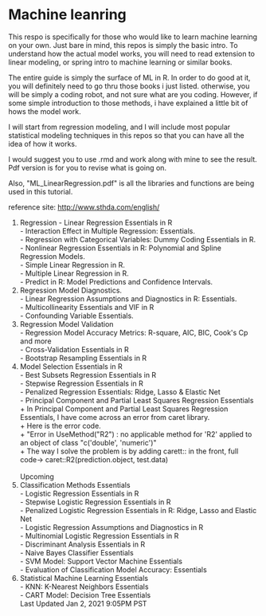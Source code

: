 # Machine leanring
This respo is specifically for those who would like to learn machine learning on your own. Just bare in mind, this repos is simply the basic intro. To understand how the actual model works, you will need to read extension to linear modeling, or spring intro to machine learning or similar books. 

The entire guide is simply the surface of ML in R. In order to do good at it, you will definitely need to go thru those books i just listed. otherwise, you will be simply a coding robot, and not sure what are you coding. However, if some simple introduction to those methods, i have explained a little bit of hows the model work.

I will start from regression modeling, and I will include most popular statistical modeling techniques in this repos so that you can have all the idea of how it works.

I would suggest you to use .rmd and work along with mine to see the result. Pdf version is for you to revise what is going on.

Also, "ML_LinearRegression.pdf" is all the libraries and functions are being used in this tutorial. 

reference site: http://www.sthda.com/english/ <br/>

1) Regression
		- Linear Regression Essentials in R <br/>
		- Interaction Effect in Multiple Regression: Essentials. <br />
		- Regression with Categorical Variables: Dummy Coding Essentials in R. <br />
		- Nonlinear Regression Essentials in R: Polynomial and Spline Regression Models. <br />
		- Simple Linear Regression in R. <br />
		- Multiple Linear Regression in R. <br />
		- Predict in R: Model Predictions and Confidence Intervals. <br />
2) Regression Model Diagnostics. <br />
		- Linear Regression Assumptions and Diagnostics in R: Essentials. <br />
		- Multicollinearity Essentials and VIF in R<br />
		- Confounding Variable Essentials. <br />
3) Regression Model Validation <br/>
		- Regression Model Accuracy Metrics: R-square, AIC, BIC, Cook's Cp and more<br/>
		- Cross-Validation Essentials in R<br/>
		- Bootstrap Resampling Essentials in R<br/>
4) Model Selection Essentials in R<br/>
		- Best Subsets Regression Essentials in R<br/>
		- Stepwise Regression Essentials in R<br/>
		- Penalized Regression Essentials: Ridge, Lasso & Elastic Net<br/>
		- Principal Component and Partial Least Squares Regression Essentials <br/>
			+	In Principal Component and Partial Least Squares Regression Essentials, I have come across an error from caret library. <br/>
			+	Here is the error code.<br/>
			+	"Error in UseMethod("R2") :  no applicable method for 'R2' applied to an object of class "c('double', 'numeric')"<br/>
			+	The way I solve the problem is by adding carett:: in the front, full code-> caret::R2(prediction.object, test.data)<br/>
<br/>Upcoming <br/>
5) Classification Methods Essentials <br/>
		- Logistic Regression Essentials in R<br/>
		- Stepwise Logistic Regression Essentials in R<br/>
		- Penalized Logistic Regression Essentials in R: Ridge, Lasso and Elastic Net<br/>
		- Logistic Regression Assumptions and Diagnostics in R<br/>
		- Multinomial Logistic Regression Essentials in R<br/>
		- Discriminant Analysis Essentials in R<br/>
		- Naive Bayes Classifier Essentials<br/>
		- SVM Model: Support Vector Machine Essentials<br/>
		- Evaluation of Classification Model Accuracy: Essentials<br/>
6) Statistical Machine Learning Essentials <br/>
		- KNN: K-Nearest Neighbors Essentials<br/>
		- CART Model: Decision Tree Essentials<br/>
 Last Updated Jan 2, 2021 9:05PM PST
